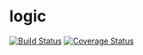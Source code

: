 # logic
[![Build Status](https://travis-ci.com/harding-capstone/logic.svg?branch=master)](https://travis-ci.com/harding-capstone/logic)
[![Coverage Status](https://coveralls.io/repos/github/harding-capstone/logic/badge.svg?branch=master)](https://coveralls.io/github/harding-capstone/logic?branch=master)

